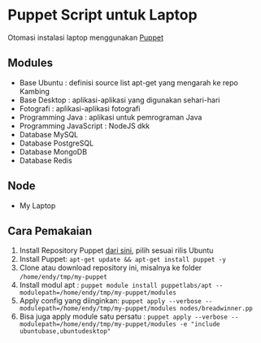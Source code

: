 # Puppet Script untuk Laptop #

Otomasi instalasi laptop menggunakan [Puppet](http://puppetlabs.com/)

## Modules ##

* Base Ubuntu : definisi source list apt-get yang mengarah ke repo Kambing
* Base Desktop : aplikasi-aplikasi yang digunakan sehari-hari
* Fotografi : aplikasi-aplikasi fotografi
* Programming Java : aplikasi untuk pemrograman Java
* Programming JavaScript : NodeJS dkk
* Database MySQL
* Database PostgreSQL
* Database MongoDB
* Database Redis

## Node ##

* My Laptop

## Cara Pemakaian ##

1. Install Repository Puppet [dari sini](https://apt.puppetlabs.com/), pilih sesuai rilis Ubuntu
2. Install Puppet: `apt-get update && apt-get install puppet -y`
3. Clone atau download repository ini, misalnya ke folder `/home/endy/tmp/my-puppet`
4. Install modul apt : `puppet module install puppetlabs/apt --modulepath=/home/endy/tmp/my-puppet/modules`
5. Apply config yang diinginkan: `puppet apply --verbose --modulepath=/home/endy/tmp/my-puppet/modules nodes/breadwinner.pp`
6. Bisa juga apply module satu persatu : `puppet apply --verbose --modulepath=/home/endy/tmp/my-puppet/modules -e "include ubuntubase,ubuntudesktop"`
